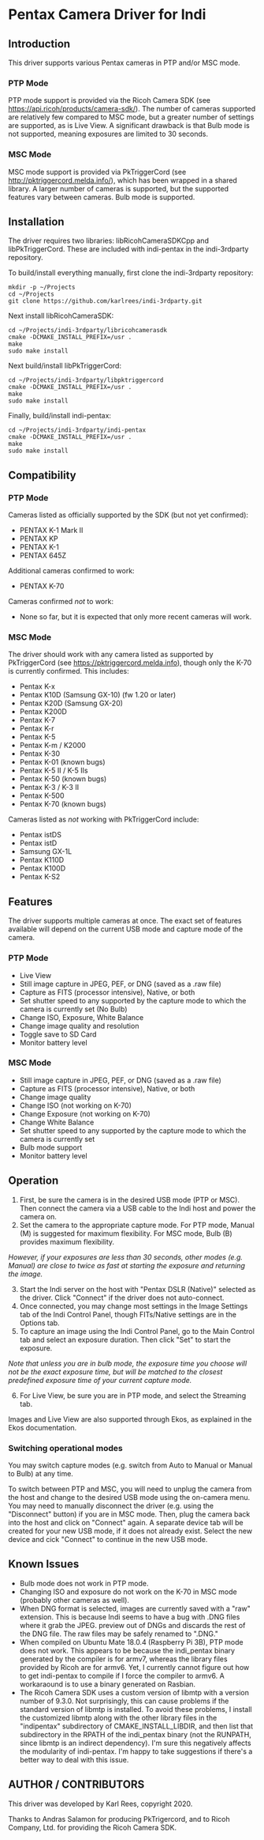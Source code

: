 # Pentax Camera Driver for Indi

## Introduction

This driver supports various Pentax cameras in PTP and/or MSC mode.  

### PTP Mode

PTP mode support is provided via the Ricoh Camera SDK (see https://api.ricoh/products/camera-sdk/).  The number of cameras supported are 
relatively few compared to MSC mode, but a greater number of settings are supported, as is Live View.  A significant drawback is that Bulb
mode is not supported, meaning exposures are limited to 30 seconds.

### MSC Mode

MSC mode support is provided via PkTriggerCord (see http://pktriggercord.melda.info/), which has been wrapped in a shared library.  A larger number of cameras is supported, but the supported features vary between cameras.  Bulb mode is supported.

## Installation

The driver requires two libraries: libRicohCameraSDKCpp and libPkTriggerCord.  These are included with indi-pentax in the indi-3rdparty repository.

To build/install everything manually, first clone the indi-3rdparty repository:

```
mkdir -p ~/Projects
cd ~/Projects
git clone https://github.com/karlrees/indi-3rdparty.git
```

Next install libRicohCameraSDK:

```
cd ~/Projects/indi-3rdparty/libricohcamerasdk
cmake -DCMAKE_INSTALL_PREFIX=/usr .
make
sudo make install
```

Next build/install libPkTriggerCord:

```
cd ~/Projects/indi-3rdparty/libpktriggercord
cmake -DCMAKE_INSTALL_PREFIX=/usr .
make
sudo make install
```

Finally, build/install indi-pentax:

```
cd ~/Projects/indi-3rdparty/indi-pentax
cmake -DCMAKE_INSTALL_PREFIX=/usr .
make
sudo make install
```

## Compatibility

### PTP Mode

Cameras listed as officially supported by the SDK (but not yet confirmed): 
- PENTAX K-1 Mark II
- PENTAX KP
- PENTAX K-1
- PENTAX 645Z

Additional cameras confirmed to work: 
- PENTAX K-70

Cameras confirmed *not* to work: 
- None so far, but it is expected that only more recent cameras will work.

### MSC Mode

The driver should work with any camera listed as supported by PkTriggerCord (see https://pktriggercord.melda.info), though only the K-70 is currently confirmed.  This includes:

- Pentax K-x
- Pentax K10D (Samsung GX-10) (fw 1.20 or later)
- Pentax K20D (Samsung GX-20)
- Pentax K200D
- Pentax K-7
- Pentax K-r
- Pentax K-5
- Pentax K-m / K2000
- Pentax K-30
- Pentax K-01 (known bugs)
- Pentax K-5 II / K-5 IIs
- Pentax K-50 (known bugs)
- Pentax K-3 / K-3 II
- Pentax K-500
- Pentax K-70 (known bugs)

Cameras listed as *not* working with PkTriggerCord include:

- Pentax istDS
- Pentax istD
- Samsung GX-1L
- Pentax K110D
- Pentax K100D
- Pentax K-S2

## Features

The driver supports multiple cameras at once.  The exact set of features available will depend on the current USB mode and capture mode of the camera.

### PTP Mode

- Live View
- Still image capture in JPEG, PEF, or DNG (saved as a .raw file)
- Capture as FITS (processor intensive), Native, or both
- Set shutter speed to any supported by the capture mode to which the camera is currently set (No Bulb)
- Change ISO, Exposure, White Balance
- Change image quality and resolution
- Toggle save to SD Card
- Monitor battery level

### MSC Mode

- Still image capture in JPEG, PEF, or DNG (saved as a .raw file)
- Capture as FITS (processor intensive), Native, or both
- Change image quality
- Change ISO (not working on K-70)
- Change Exposure (not working on K-70)
- Change White Balance
- Set shutter speed to any supported by the capture mode to which the camera is currently set
- Bulb mode support
- Monitor battery level

## Operation

1. First, be sure the camera is in the desired USB mode (PTP or MSC).  Then connect the camera via a USB cable to the Indi host and power the camera on.
2. Set the camera to the appropriate capture mode.  For PTP mode, Manual (M) is suggested for maximum flexibility.  For MSC mode, Bulb (B) provides maximum flexibility.  

*However, if your exposures are less than 30 seconds, other modes (e.g. Manual) are close to twice as fast at starting the exposure and returning the image.*

3. Start the Indi server on the host with "Pentax DSLR (Native)" selected as the driver.  Click "Connect" if the driver does not auto-connect.
4. Once connected, you may change most settings in the Image Settings tab of the Indi Control Panel, though FITs/Native settings are in the Options tab.  
5. To capture an image using the Indi Control Panel, go to the Main Control tab and select an exposure duration.  Then click "Set" to start the exposure.  

*Note that unless you are in bulb mode, the exposure time you choose will not be the exact exposure time, but will be matched to the closest predefined exposure time of your current capture mode.*  

6. For Live View, be sure you are in PTP mode, and select the Streaming tab.

Images and Live View are also supported through Ekos, as explained in the Ekos documentation.

### Switching operational modes

You may switch capture modes (e.g. switch from Auto to Manual or Manual to Bulb) at any time.  

To switch between PTP and MSC, you will need to unplug the camera from the host and change to the desired USB mode using the on-camera menu.  You may need to manually disconnect the driver (e.g. using the "Disconnect" button) if you are in MSC mode.  Then, plug the camera back into the host and click on "Connect" again.  A separate device tab will be created for your new USB mode, 
if it does not already exist.  Select the new device and cick "Connect" to continue in the new USB mode.

## Known Issues

- Bulb mode does not work in PTP mode.
- Changing ISO and exposure do not work on the K-70 in MSC mode (probably other cameras as well).
- When DNG format is selected, images are currently saved with a "raw" extension.  This is because Indi seems to have a bug with .DNG files where it grab the JPEG.
preview out of DNGs and discards the rest of the DNG file.  The raw files may be safely renamed to ".DNG."
- When compiled on Ubuntu Mate 18.0.4 (Raspberry Pi 3B), PTP mode does not work.  This appears to be because the indi_pentax binary generated by the compiler is for armv7, whereas the library files provided by Ricoh are for armv6.  Yet, I currently cannot figure out how to get indi-pentax to compile if I force the compiler to armv6.  A workaraound is to use a binary generated on Rasbian.
- The Ricoh Camera SDK uses a custom version of libmtp with a version number of 9.3.0.  Not surprisingly, this can cause problems if the
standard version of libmtp is installed.  To avoid these problems, I install the customized libmtp along with the other library files in the "indipentax" subdirectory of CMAKE_INSTALL_LIBDIR, and then list that subdirectory in the RPATH of the indi_pentax binary (not the RUNPATH, since libmtp is an indirect dependency). I'm sure this negatively affects the modularity of indi-pentax.  I'm happy to take suggestions if there's a better way to deal with this issue.

## AUTHOR / CONTRIBUTORS

This driver was developed by Karl Rees, copyright 2020.  

Thanks to Andras Salamon for producing PkTrigercord, and to Ricoh Company, Ltd. for providing the Ricoh Camera SDK.

